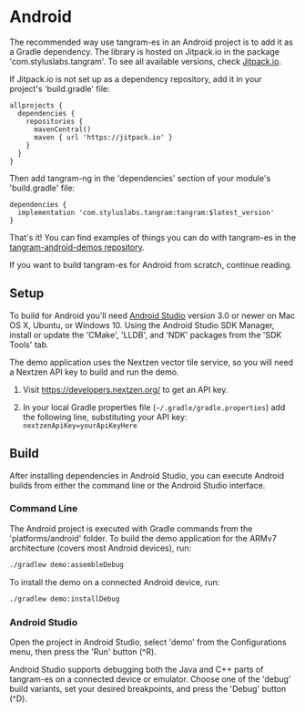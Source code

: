 Android
=======

The recommended way use tangram-es in an Android project is to add it as a Gradle dependency. The library is hosted on Jitpack.io in the package 'com.styluslabs.tangram'. To see all available versions, check [Jitpack.io](https://jitpack.io/#farfromrefug/tangram-ng).

If Jitpack.io is not set up as a dependency repository, add it in your project's 'build.gradle' file:

```
allprojects {
  dependencies {
    repositories {
      mavenCentral()
      maven { url 'https://jitpack.io' }
    }
  }
}
```

Then add tangram-ng in the 'dependencies' section of your module's 'build.gradle' file:

```
dependencies {
  implementation 'com.styluslabs.tangram:tangram:$latest_version'
}
```

That's it! You can find examples of things you can do with tangram-es in the [tangram-android-demos repository](https://github.com/tangrams/tangram-android-demos).

If you want to build tangram-es for Android from scratch, continue reading.

## Setup ##

To build for Android you'll need [Android Studio](https://developer.android.com/studio/index.html) version 3.0 or newer on Mac OS X, Ubuntu, or Windows 10. Using the Android Studio SDK Manager, install or update the 'CMake', 'LLDB', and 'NDK' packages from the 'SDK Tools' tab.

The demo application uses the Nextzen vector tile service, so you will need a Nextzen API key to build and run the demo. 

 1. Visit https://developers.nextzen.org/ to get an API key.

 2. In your local Gradle properties file (`~/.gradle/gradle.properties`) add the following line, substituting your API key: `nextzenApiKey=yourApiKeyHere`

## Build ##

After installing dependencies in Android Studio, you can execute Android builds from either the command line or the Android Studio interface.

### Command Line ###

The Android project is executed with Gradle commands from the 'platforms/android' folder. To build the demo application for the ARMv7 architecture (covers most Android devices), run:

```bash
./gradlew demo:assembleDebug
```

To install the demo on a connected Android device, run:

```bash
./gradlew demo:installDebug
```

### Android Studio ###

Open the project in Android Studio, select 'demo' from the Configurations menu, then press the 'Run' button (^R).

Android Studio supports debugging both the Java and C++ parts of tangram-es on a connected device or emulator. Choose one of the 'debug' build variants, set your desired breakpoints, and press the 'Debug' button (^D).
